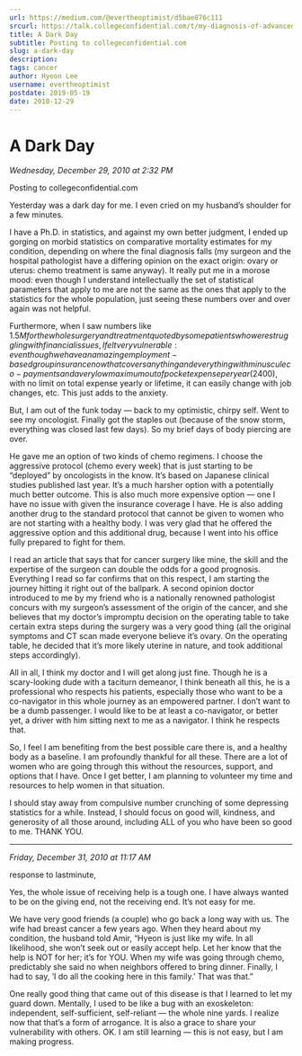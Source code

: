 ```yaml
---
url: https://medium.com/@evertheoptimist/d5bae876c111
srcurl: https://talk.collegeconfidential.com/t/my-diagnosis-of-advanced-cancer-how-to-help-my-kids/1013554/216
title: A Dark Day
subtitle: Posting to collegeconfidential.com
slug: a-dark-day
description: 
tags: cancer
author: Hyeon Lee
username: evertheoptimist
postdate: 2019-05-19
date: 2010-12-29
---
```


# A Dark Day

*Wednesday, December 29, 2010 at 2:32 PM*

Posting to collegeconfidential.com

Yesterday was a dark day for me. I even cried on my husband’s shoulder for a few minutes.

I have a Ph.D. in statistics, and against my own better judgment, I ended up gorging on morbid statistics on comparative mortality estimates for my condition, depending on where the final diagnosis falls (my surgeon and the hospital pathologist have a differing opinion on the exact origin: ovary or uterus: chemo treatment is same anyway). It really put me in a morose mood: even though I understand intellectually the set of statistical parameters that apply to me are not the same as the ones that apply to the statistics for the whole population, just seeing these numbers over and over again was not helpful.

Furthermore, when I saw numbers like $1.5M for the whole surgery and treatment quoted by some patients who were struggling with financial issues, I felt very vulnerable: even though we have an amazing employment-based group insurance now that covers anything and everything with minuscule co-payments and a very low maximum out of pocket expense per year ($2400), with no limit on total expense yearly or lifetime, it can easily change with job changes, etc. This just adds to the anxiety.

But, I am out of the funk today — back to my optimistic, chirpy self. Went to see my oncologist. Finally got the staples out (because of the snow storm, everything was closed last few days). So my brief days of body piercing are over.

He gave me an option of two kinds of chemo regimens. I choose the aggressive protocol (chemo every week) that is just starting to be “deployed” by oncologists in the know. It’s based on Japanese clinical studies published last year. It’s a much harsher option with a potentially much better outcome. This is also much more expensive option — one I have no issue with given the insurance coverage I have. He is also adding another drug to the standard protocol that cannot be given to women who are not starting with a healthy body. I was very glad that he offered the aggressive option and this additional drug, because I went into his office fully prepared to fight for them.

I read an article that says that for cancer surgery like mine, the skill and the expertise of the surgeon can double the odds for a good prognosis. Everything I read so far confirms that on this respect, I am starting the journey hitting it right out of the ballpark. A second opinion doctor introduced to me by my friend who is a nationally renowned pathologist concurs with my surgeon’s assessment of the origin of the cancer, and she believes that my doctor’s impromptu decision on the operating table to take certain extra steps during the surgery was a very good thing (all the original symptoms and CT scan made everyone believe it’s ovary. On the operating table, he decided that it’s more likely uterine in nature, and took additional steps accordingly).

All in all, I think my doctor and I will get along just fine. Though he is a scary-looking dude with a taciturn demeanor, I think beneath all this, he is a professional who respects his patients, especially those who want to be a co-navigator in this whole journey as an empowered partner. I don’t want to be a dumb passenger. I would like to be at least a co-navigator, or better yet, a driver with him sitting next to me as a navigator. I think he respects that.

So, I feel I am benefiting from the best possible care there is, and a healthy body as a baseline. I am profoundly thankful for all these. There are a lot of women who are going through this without the resources, support, and options that I have. Once I get better, I am planning to volunteer my time and resources to help women in that situation.

I should stay away from compulsive number crunching of some depressing statistics for a while. Instead, I should focus on good will, kindness, and generosity of all those around, including ALL of you who have been so good to me. THANK YOU.

---

*Friday, December 31, 2010 at 11:17 AM*

response to lastminute,

Yes, the whole issue of receiving help is a tough one. I have always wanted to be on the giving end, not the receiving end. It’s not easy for me.

We have very good friends (a couple) who go back a long way with us. The wife had breast cancer a few years ago. When they heard about my condition, the husband told Amir, “Hyeon is just like my wife. In all likelihood, she won’t seek out or easily accept help. Let her know that the help is NOT for her; it’s for YOU. When my wife was going through chemo, predictably she said no when neighbors offered to bring dinner. Finally, I had to say, ’I do all the cooking here in this family.’ That was that.”

One really good thing that came out of this disease is that I learned to let my guard down. Mentally, I used to be like a bug with an exoskeleton: independent, self-sufficient, self-reliant — the whole nine yards. I realize now that that’s a form of arrogance. It is also a grace to share your vulnerability with others. OK. I am still learning — this is not easy, but I am making progress.

